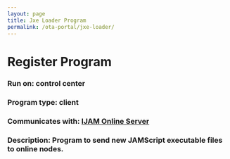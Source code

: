 ```yaml
---
layout: page
title: Jxe Loader Program
permalink: /ota-portal/jxe-loader/
---
```


# Register Program
### Run on: control center
### Program type: client
### Communicates with: [IJAM Online Server](../tools/ijam-online.md)
### Description: Program to send new JAMScript executable files to online nodes.
